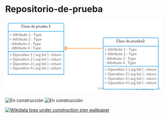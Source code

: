 # Repositorio-de-prueba

![Diagrama UML](https://github.com/acominf/Repositorio-de-prueba/blob/master/imagenes/diagramaUML.png)

![En construcción](https://upload.wikimedia.org/wikipedia/commons/thumb/7/70/Wikidata_logo_under_construction_sign_wallpaper.png/512px-Wikidata_logo_under_construction_sign_wallpaper.png)
![En construcción](https://upload.wikimedia.org/wikipedia/commons/7/70/Wikidata_logo_under_construction_sign_wallpaper.png)

<a title="By Thiemo Mättig (WMDE) (This file was derived from:  Wikidata-logo-en.svg) [Public domain], via Wikimedia Commons" href="https://commons.wikimedia.org/wiki/File%3AWikidata_logo_under_construction_sign_wallpaper.png"><img width="512" alt="Wikidata logo under construction sign wallpaper" src="https://upload.wikimedia.org/wikipedia/commons/thumb/7/70/Wikidata_logo_under_construction_sign_wallpaper.png/512px-Wikidata_logo_under_construction_sign_wallpaper.png"/></a>
